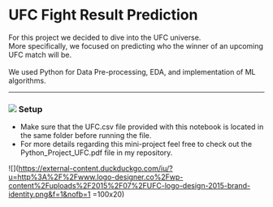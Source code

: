 # UFC Fight Result Prediction

For this project we decided to dive into the UFC universe. 
</br> More specifically, we focused on predicting who the winner of an upcoming UFC match will be.  
</br> We used Python for Data Pre-processing, EDA, and implementation of ML algorithms.

-------------

### ![](https://cdn1.iconfinder.com/data/icons/material-core/20/settings-24.png) Setup

* Make sure that the UFC.csv file provided with this notebook is located in the same folder before running the file.
* For more details regarding this mini-project feel free to check out the Python_Project_UFC.pdf file in my repository.

![](https://external-content.duckduckgo.com/iu/?u=http%3A%2F%2Fwww.logo-designer.co%2Fwp-content%2Fuploads%2F2015%2F07%2FUFC-logo-design-2015-brand-identity.png&f=1&nofb=1 =100x20)
